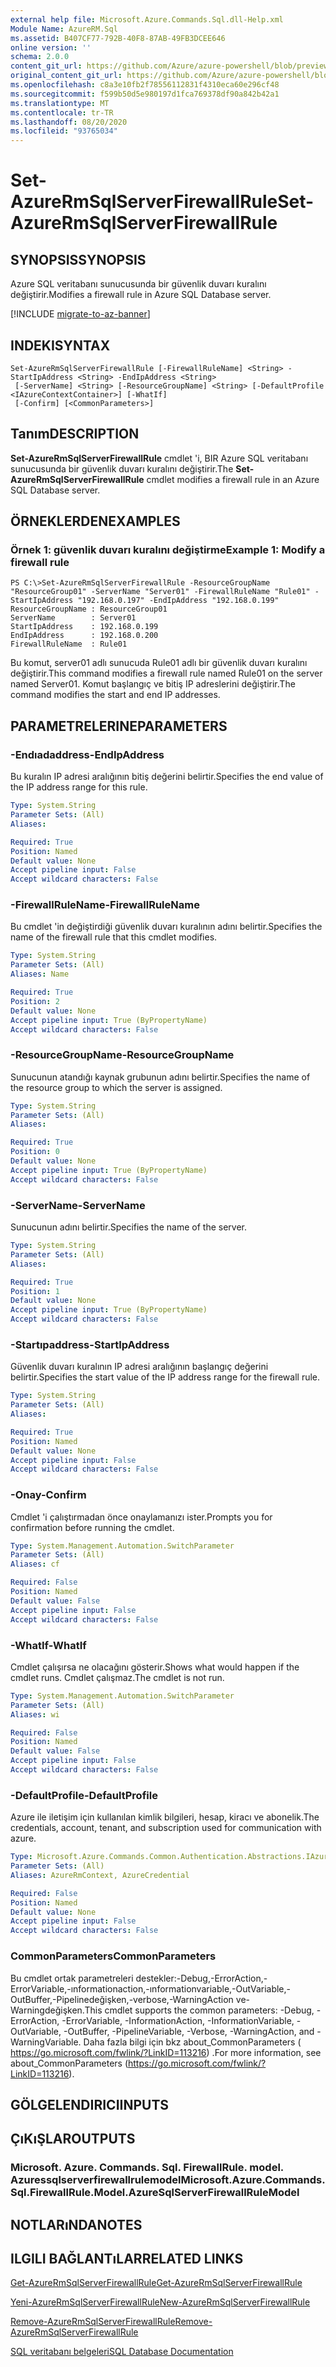 ```yaml
---
external help file: Microsoft.Azure.Commands.Sql.dll-Help.xml
Module Name: AzureRM.Sql
ms.assetid: B407CF77-792B-40F8-87AB-49FB3DCEE646
online version: ''
schema: 2.0.0
content_git_url: https://github.com/Azure/azure-powershell/blob/preview/src/ResourceManager/Sql/Commands.Sql/help/Set-AzureRmSqlServerFirewallRule.md
original_content_git_url: https://github.com/Azure/azure-powershell/blob/preview/src/ResourceManager/Sql/Commands.Sql/help/Set-AzureRmSqlServerFirewallRule.md
ms.openlocfilehash: c8a3e10fb2f78556112831f4310eca60e296cf48
ms.sourcegitcommit: f599b50d5e980197d1fca769378df90a842b42a1
ms.translationtype: MT
ms.contentlocale: tr-TR
ms.lasthandoff: 08/20/2020
ms.locfileid: "93765034"
---
```

# <span data-ttu-id="b60e0-101">Set-AzureRmSqlServerFirewallRule</span><span class="sxs-lookup"><span data-stu-id="b60e0-101">Set-AzureRmSqlServerFirewallRule</span></span>

## <span data-ttu-id="b60e0-102">SYNOPSIS</span><span class="sxs-lookup"><span data-stu-id="b60e0-102">SYNOPSIS</span></span>
<span data-ttu-id="b60e0-103">Azure SQL veritabanı sunucusunda bir güvenlik duvarı kuralını değiştirir.</span><span class="sxs-lookup"><span data-stu-id="b60e0-103">Modifies a firewall rule in Azure SQL Database server.</span></span>

[!INCLUDE [migrate-to-az-banner](../../includes/migrate-to-az-banner.md)]

## <span data-ttu-id="b60e0-104">INDEKI</span><span class="sxs-lookup"><span data-stu-id="b60e0-104">SYNTAX</span></span>

```
Set-AzureRmSqlServerFirewallRule [-FirewallRuleName] <String> -StartIpAddress <String> -EndIpAddress <String>
 [-ServerName] <String> [-ResourceGroupName] <String> [-DefaultProfile <IAzureContextContainer>] [-WhatIf]
 [-Confirm] [<CommonParameters>]
```

## <span data-ttu-id="b60e0-105">Tanım</span><span class="sxs-lookup"><span data-stu-id="b60e0-105">DESCRIPTION</span></span>
<span data-ttu-id="b60e0-106">**Set-AzureRmSqlServerFirewallRule** cmdlet 'i, BIR Azure SQL veritabanı sunucusunda bir güvenlik duvarı kuralını değiştirir.</span><span class="sxs-lookup"><span data-stu-id="b60e0-106">The **Set-AzureRmSqlServerFirewallRule** cmdlet modifies a firewall rule in an Azure SQL Database server.</span></span>

## <span data-ttu-id="b60e0-107">ÖRNEKLERDEN</span><span class="sxs-lookup"><span data-stu-id="b60e0-107">EXAMPLES</span></span>

### <span data-ttu-id="b60e0-108">Örnek 1: güvenlik duvarı kuralını değiştirme</span><span class="sxs-lookup"><span data-stu-id="b60e0-108">Example 1: Modify a firewall rule</span></span>
```
PS C:\>Set-AzureRmSqlServerFirewallRule -ResourceGroupName "ResourceGroup01" -ServerName "Server01" -FirewallRuleName "Rule01" -StartIpAddress "192.168.0.197" -EndIpAddress "192.168.0.199"
ResourceGroupName : ResourceGroup01
ServerName        : Server01
StartIpAddress    : 192.168.0.199
EndIpAddress      : 192.168.0.200
FirewallRuleName  : Rule01
```

<span data-ttu-id="b60e0-109">Bu komut, server01 adlı sunucuda Rule01 adlı bir güvenlik duvarı kuralını değiştirir.</span><span class="sxs-lookup"><span data-stu-id="b60e0-109">This command modifies a firewall rule named Rule01 on the server named Server01.</span></span>
<span data-ttu-id="b60e0-110">Komut başlangıç ve bitiş IP adreslerini değiştirir.</span><span class="sxs-lookup"><span data-stu-id="b60e0-110">The command modifies the start and end IP addresses.</span></span>

## <span data-ttu-id="b60e0-111">PARAMETRELERINE</span><span class="sxs-lookup"><span data-stu-id="b60e0-111">PARAMETERS</span></span>

### <span data-ttu-id="b60e0-112">-Endıadaddress</span><span class="sxs-lookup"><span data-stu-id="b60e0-112">-EndIpAddress</span></span>
<span data-ttu-id="b60e0-113">Bu kuralın IP adresi aralığının bitiş değerini belirtir.</span><span class="sxs-lookup"><span data-stu-id="b60e0-113">Specifies the end value of the IP address range for this rule.</span></span>

```yaml
Type: System.String
Parameter Sets: (All)
Aliases: 

Required: True
Position: Named
Default value: None
Accept pipeline input: False
Accept wildcard characters: False
```

### <span data-ttu-id="b60e0-114">-FirewallRuleName</span><span class="sxs-lookup"><span data-stu-id="b60e0-114">-FirewallRuleName</span></span>
<span data-ttu-id="b60e0-115">Bu cmdlet 'in değiştirdiği güvenlik duvarı kuralının adını belirtir.</span><span class="sxs-lookup"><span data-stu-id="b60e0-115">Specifies the name of the firewall rule that this cmdlet modifies.</span></span>

```yaml
Type: System.String
Parameter Sets: (All)
Aliases: Name

Required: True
Position: 2
Default value: None
Accept pipeline input: True (ByPropertyName)
Accept wildcard characters: False
```

### <span data-ttu-id="b60e0-116">-ResourceGroupName</span><span class="sxs-lookup"><span data-stu-id="b60e0-116">-ResourceGroupName</span></span>
<span data-ttu-id="b60e0-117">Sunucunun atandığı kaynak grubunun adını belirtir.</span><span class="sxs-lookup"><span data-stu-id="b60e0-117">Specifies the name of the resource group to which the server is assigned.</span></span>

```yaml
Type: System.String
Parameter Sets: (All)
Aliases: 

Required: True
Position: 0
Default value: None
Accept pipeline input: True (ByPropertyName)
Accept wildcard characters: False
```

### <span data-ttu-id="b60e0-118">-ServerName</span><span class="sxs-lookup"><span data-stu-id="b60e0-118">-ServerName</span></span>
<span data-ttu-id="b60e0-119">Sunucunun adını belirtir.</span><span class="sxs-lookup"><span data-stu-id="b60e0-119">Specifies the name of the server.</span></span>

```yaml
Type: System.String
Parameter Sets: (All)
Aliases: 

Required: True
Position: 1
Default value: None
Accept pipeline input: True (ByPropertyName)
Accept wildcard characters: False
```

### <span data-ttu-id="b60e0-120">-Startıpaddress</span><span class="sxs-lookup"><span data-stu-id="b60e0-120">-StartIpAddress</span></span>
<span data-ttu-id="b60e0-121">Güvenlik duvarı kuralının IP adresi aralığının başlangıç değerini belirtir.</span><span class="sxs-lookup"><span data-stu-id="b60e0-121">Specifies the start value of the IP address range for the firewall rule.</span></span>

```yaml
Type: System.String
Parameter Sets: (All)
Aliases: 

Required: True
Position: Named
Default value: None
Accept pipeline input: False
Accept wildcard characters: False
```

### <span data-ttu-id="b60e0-122">-Onay</span><span class="sxs-lookup"><span data-stu-id="b60e0-122">-Confirm</span></span>
<span data-ttu-id="b60e0-123">Cmdlet 'i çalıştırmadan önce onaylamanızı ister.</span><span class="sxs-lookup"><span data-stu-id="b60e0-123">Prompts you for confirmation before running the cmdlet.</span></span>

```yaml
Type: System.Management.Automation.SwitchParameter
Parameter Sets: (All)
Aliases: cf

Required: False
Position: Named
Default value: False
Accept pipeline input: False
Accept wildcard characters: False
```

### <span data-ttu-id="b60e0-124">-WhatIf</span><span class="sxs-lookup"><span data-stu-id="b60e0-124">-WhatIf</span></span>
<span data-ttu-id="b60e0-125">Cmdlet çalışırsa ne olacağını gösterir.</span><span class="sxs-lookup"><span data-stu-id="b60e0-125">Shows what would happen if the cmdlet runs.</span></span>
<span data-ttu-id="b60e0-126">Cmdlet çalışmaz.</span><span class="sxs-lookup"><span data-stu-id="b60e0-126">The cmdlet is not run.</span></span>

```yaml
Type: System.Management.Automation.SwitchParameter
Parameter Sets: (All)
Aliases: wi

Required: False
Position: Named
Default value: False
Accept pipeline input: False
Accept wildcard characters: False
```

### <span data-ttu-id="b60e0-127">-DefaultProfile</span><span class="sxs-lookup"><span data-stu-id="b60e0-127">-DefaultProfile</span></span>
<span data-ttu-id="b60e0-128">Azure ile iletişim için kullanılan kimlik bilgileri, hesap, kiracı ve abonelik.</span><span class="sxs-lookup"><span data-stu-id="b60e0-128">The credentials, account, tenant, and subscription used for communication with azure.</span></span>

```yaml
Type: Microsoft.Azure.Commands.Common.Authentication.Abstractions.IAzureContextContainer
Parameter Sets: (All)
Aliases: AzureRmContext, AzureCredential

Required: False
Position: Named
Default value: None
Accept pipeline input: False
Accept wildcard characters: False
```

### <span data-ttu-id="b60e0-129">CommonParameters</span><span class="sxs-lookup"><span data-stu-id="b60e0-129">CommonParameters</span></span>
<span data-ttu-id="b60e0-130">Bu cmdlet ortak parametreleri destekler:-Debug,-ErrorAction,-ErrorVariable,-ınformationaction,-ınformationvariable,-OutVariable,-OutBuffer,-Pipelinedeğişken,-verbose,-WarningAction ve-Warningdeğişken.</span><span class="sxs-lookup"><span data-stu-id="b60e0-130">This cmdlet supports the common parameters: -Debug, -ErrorAction, -ErrorVariable, -InformationAction, -InformationVariable, -OutVariable, -OutBuffer, -PipelineVariable, -Verbose, -WarningAction, and -WarningVariable.</span></span> <span data-ttu-id="b60e0-131">Daha fazla bilgi için bkz about_CommonParameters ( https://go.microsoft.com/fwlink/?LinkID=113216) .</span><span class="sxs-lookup"><span data-stu-id="b60e0-131">For more information, see about_CommonParameters (https://go.microsoft.com/fwlink/?LinkID=113216).</span></span>

## <span data-ttu-id="b60e0-132">GÖLGELENDIRICI</span><span class="sxs-lookup"><span data-stu-id="b60e0-132">INPUTS</span></span>

## <span data-ttu-id="b60e0-133">ÇıKıŞLAR</span><span class="sxs-lookup"><span data-stu-id="b60e0-133">OUTPUTS</span></span>

### <span data-ttu-id="b60e0-134">Microsoft. Azure. Commands. Sql. FirewallRule. model. Azuressqlserverfirewallrulemodel</span><span class="sxs-lookup"><span data-stu-id="b60e0-134">Microsoft.Azure.Commands.Sql.FirewallRule.Model.AzureSqlServerFirewallRuleModel</span></span>

## <span data-ttu-id="b60e0-135">NOTLARıNDA</span><span class="sxs-lookup"><span data-stu-id="b60e0-135">NOTES</span></span>

## <span data-ttu-id="b60e0-136">ILGILI BAĞLANTıLAR</span><span class="sxs-lookup"><span data-stu-id="b60e0-136">RELATED LINKS</span></span>

[<span data-ttu-id="b60e0-137">Get-AzureRmSqlServerFirewallRule</span><span class="sxs-lookup"><span data-stu-id="b60e0-137">Get-AzureRmSqlServerFirewallRule</span></span>](./Get-AzureRmSqlServerFirewallRule.md)

[<span data-ttu-id="b60e0-138">Yeni-AzureRmSqlServerFirewallRule</span><span class="sxs-lookup"><span data-stu-id="b60e0-138">New-AzureRmSqlServerFirewallRule</span></span>](./New-AzureRmSqlServerFirewallRule.md)

[<span data-ttu-id="b60e0-139">Remove-AzureRmSqlServerFirewallRule</span><span class="sxs-lookup"><span data-stu-id="b60e0-139">Remove-AzureRmSqlServerFirewallRule</span></span>](./Remove-AzureRmSqlServerFirewallRule.md)

[<span data-ttu-id="b60e0-140">SQL veritabanı belgeleri</span><span class="sxs-lookup"><span data-stu-id="b60e0-140">SQL Database Documentation</span></span>](https://docs.microsoft.com/azure/sql-database/)



